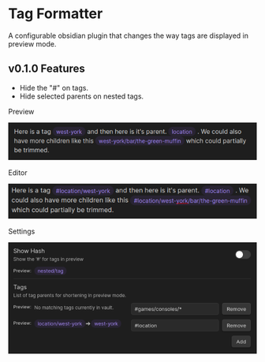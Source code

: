 # Tag Formatter

A configurable obsidian plugin that changes the way tags are displayed in preview mode.

## v0.1.0 Features

- Hide the "#" on tags.
- Hide selected parents on nested tags.

Preview

![](images/preview.png)

Editor

![](images/edit.png)

Settings

![](images/settings.png)

